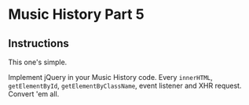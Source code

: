 # Music History Part 5

## Instructions

This one's simple.

Implement jQuery in your Music History code. Every `innerHTML`, `getElementById`, `getElementByClassName`, event listener and XHR request. Convert 'em all.
